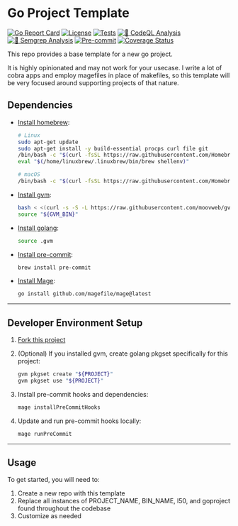 # Go Project Template

[![Go Report Card](https://goreportcard.com/badge/github.com/l50/goproject)](https://goreportcard.com/report/github.com/l50/goproject)
[![License](https://img.shields.io/github/license/l50/goproject?label=License&style=flat&color=blue&logo=github)](https://github.com/l50/goproject/blob/master/LICENSE)
[![Tests](https://github.com/l50/goproject/actions/workflows/tests.yaml/badge.svg)](https://github.com/l50/goproject/actions/workflows/tests.yaml)
[![🚨 CodeQL Analysis](https://github.com/l50/goproject/actions/workflows/codeql-analysis.yaml/badge.svg)](https://github.com/l50/goproject/actions/workflows/codeql-analysis.yaml)
[![🚨 Semgrep Analysis](https://github.com/l50/goproject/actions/workflows/semgrep.yaml/badge.svg)](https://github.com/l50/goproject/actions/workflows/semgrep.yaml)
[![Pre-commit](https://github.com/l50/goproject/actions/workflows/pre-commit.yaml/badge.svg)](https://github.com/l50/goproject/actions/workflows/pre-commit.yaml)
[![Coverage Status](https://coveralls.io/repos/github/l50/goproject/badge.svg?branch=main)](https://coveralls.io/github/l50/goproject?branch=main)

This repo provides a base template for a new go project.

It is highly opinionated and may not work for your usecase.
I write a lot of cobra apps and employ magefiles in place of makefiles,
so this template will be very focused around supporting projects of
that nature.

## Dependencies

- [Install homebrew](https://brew.sh/):

  ```bash
  # Linux
  sudo apt-get update
  sudo apt-get install -y build-essential procps curl file git
  /bin/bash -c "$(curl -fsSL https://raw.githubusercontent.com/Homebrew/install/HEAD/install.sh)"
  eval "$(/home/linuxbrew/.linuxbrew/bin/brew shellenv)"

  # macOS
  /bin/bash -c "$(curl -fsSL https://raw.githubusercontent.com/Homebrew/install/HEAD/install.sh)"
  ```

- [Install gvm](https://github.com/moovweb/gvm):

  ```bash
  bash < <(curl -s -S -L https://raw.githubusercontent.com/moovweb/gvm/master/binscripts/gvm-installer)
  source "${GVM_BIN}"
  ```

- [Install golang](https://go.dev/):

  ```bash
  source .gvm
  ```

- [Install pre-commit](https://pre-commit.com/):

  ```bash
  brew install pre-commit
  ```

- [Install Mage](https://magefile.org/):

  ```bash
  go install github.com/magefile/mage@latest
  ```

---

## Developer Environment Setup

1. [Fork this project](https://docs.github.com/en/get-started/quickstart/fork-a-repo)

2. (Optional) If you installed gvm, create golang pkgset specifically for this project:

   ```bash
   gvm pkgset create "${PROJECT}"
   gvm pkgset use "${PROJECT}"
   ```

3. Install pre-commit hooks and dependencies:

   ```bash
   mage installPreCommitHooks
   ```

4. Update and run pre-commit hooks locally:

   ```bash
   mage runPreCommit
   ```

---

## Usage

To get started, you will need to:

1. Create a new repo with this template
2. Replace all instances of PROJECT_NAME,
   BIN_NAME, l50, and goproject found throughout the codebase
3. Customize as needed
